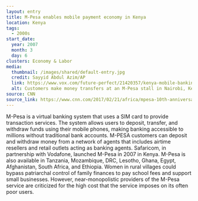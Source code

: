 ```yaml
---
layout: entry
title: M-Pesa enables mobile payment economy in Kenya
location: Kenya
tags:
  - 2000s
start_date:
  year: 2007
  month: 3
  day: 6
clusters: Economy & Labor
media:
  thumbnail: /images/shared/default-entry.jpg
  credit: Sayyid Abdul Azim/AP
  link: https://www.vox.com/future-perfect/21420357/kenya-mobile-banking-unbanked-cellphone-money
  alt: Customers make money transfers at an M-Pesa stall in Nairobi, Kenya, in 2011.
source: CNN
source_link: https://www.cnn.com/2017/02/21/africa/mpesa-10th-anniversary/index.html
---
```

M-Pesa is a virtual banking system that uses a SIM card to provide transaction services. The system allows users to deposit, transfer, and withdraw funds using their mobile phones, making banking accessible to millions without traditional bank accounts. M-PESA customers can deposit and withdraw money from a network of agents that includes airtime resellers and retail outlets acting as banking agents. Safaricom, in partnership with Vodafone, launched M-Pesa in 2007 in Kenya. M-Pesa is also available in Tanzania, Mozambique, DRC, Lesotho, Ghana, Egypt, Afghanistan, South Africa, and Ethiopia. Women in rural villages could bypass patriarchal control of family finances to pay school fees and support small businesses. However, near-monopolistic providers of the M-Pesa service are criticized for the high cost that the service imposes on its often poor users.